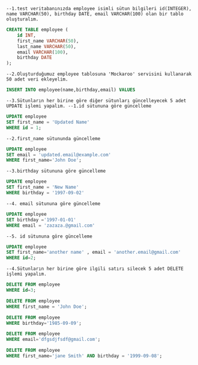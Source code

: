 `--1.test veritabanınızda employee isimli sütun bilgileri id(INTEGER), name VARCHAR(50), birthday DATE, email VARCHAR(100) olan bir tablo oluşturalım.`
```SQL
CREATE TABLE employee (
    id INT,
    first_name VARCHAR(50),
    last_name VARCHAR(50),
    email VARCHAR(100),
    birthday DATE
);
```

`--2.Oluşturduğumuz employee tablosuna 'Mockaroo' servisini kullanarak 50 adet veri ekleyelim.`
```SQL
INSERT INTO employee(name,birthday,email) VALUES 
```
`--3.Sütunların her birine göre diğer sütunları güncelleyecek 5 adet UPDATE işlemi yapalım.
--1.id sütununa göre güncelleme`
```SQL
UPDATE employee
SET first_name = 'Updated Name'
WHERE id = 1;
```
`--2.first_name sütununda güncelleme`
```SQL
UPDATE employee
SET email = 'updated.email@example.com'
WHERE first_name='John Doe';
```
`--3.birthday sütununa göre güncelleme`
```SQL
UPDATE employee
SET first_name = 'New Name'
WHERE birthday = '1997-09-02'
```
`--4. email sütununa göre güncelleme`
```SQL
UPDATE employee 
SET birthday ='1997-01-01'
WHERE email = 'zazaza.@gmail.com'
```
`--5. id sütununa göre güncelleme`
```SQL
UPDATE employee
SET first_name='another name' , email = 'another.email@gmail.com'
WHERE id=2;

```
`--4.Sütunların her birine göre ilgili satırı silecek 5 adet DELETE işlemi yapalım.`
```SQL
DELETE FROM employee
WHERE id=3;

DELETE FROM employee
WHERE first_name = 'John Doe';

DELETE FROM employee
WHERE birthday='1985-09-09';

DELETE FROM employee
WHERE email='dfgsdjfsdf@gmail.com';

DELETE FROM employee
WHERE first_name='jane Smith' AND birthday = '1999-09-08';

```







